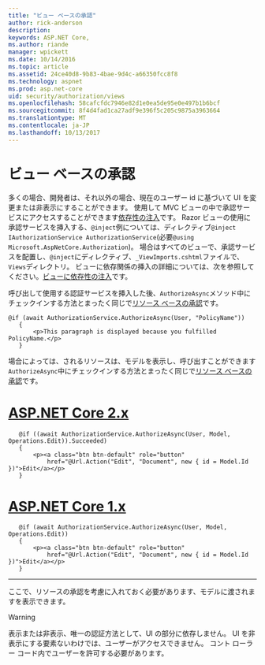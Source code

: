 ```yaml
---
title: "ビュー ベースの承認"
author: rick-anderson
description: 
keywords: ASP.NET Core,
ms.author: riande
manager: wpickett
ms.date: 10/14/2016
ms.topic: article
ms.assetid: 24ce40d8-9b83-4bae-9d4c-a66350fcc8f8
ms.technology: aspnet
ms.prod: asp.net-core
uid: security/authorization/views
ms.openlocfilehash: 58cafcfdc7946e82d1e0ea5de95e0e497b1b6bcf
ms.sourcegitcommit: 8f4d4fad1ca27adf9e396f5c205c9875a3963664
ms.translationtype: MT
ms.contentlocale: ja-JP
ms.lasthandoff: 10/13/2017
---
```

# <a name="view-based-authorization"></a>ビュー ベースの承認

<a name="security-authorization-views"></a>

多くの場合、開発者は、それ以外の場合、現在のユーザー id に基づいて UI を変更または非表示にすることができます。 使用して MVC ビューの中で承認サービスにアクセスすることができます[依存性の注入](../../fundamentals/dependency-injection.md#fundamentals-dependency-injection)です。 Razor ビューの使用に承認サービスを挿入する、`@inject`例については、ディレクティブ`@inject IAuthorizationService AuthorizationService`(必要`@using Microsoft.AspNetCore.Authorization`)。 場合はすべてのビューで、承認サービスを配置し、`@inject`にディレクティブ、`_ViewImports.cshtml`ファイルで、`Views`ディレクトリ。 ビューに依存関係の挿入の詳細については、次を参照してください。[ビューに依存性の注入](../../mvc/views/dependency-injection.md)です。

呼び出して使用する認証サービスを挿入した後、`AuthorizeAsync`メソッド中にチェックインする方法とまったく同じで[リソース ベースの承認](resourcebased.md#security-authorization-resource-based-imperative)です。

```cshtml
@if (await AuthorizationService.AuthorizeAsync(User, "PolicyName"))
   {
       <p>This paragraph is displayed because you fulfilled PolicyName.</p>
   }
   ```

場合によっては、されるリソースは、モデルを表示し、呼び出すことができます`AuthorizeAsync`中にチェックインする方法とまったく同じで[リソース ベースの承認](resourcebased.md#security-authorization-resource-based-imperative)です。

# <a name="aspnet-core-2xtabaspnetcore2x"></a>[ASP.NET Core 2.x](#tab/aspnetcore2x)

```cshtml
   @if ((await AuthorizationService.AuthorizeAsync(User, Model, Operations.Edit)).Succeeded)
   {
       <p><a class="btn btn-default" role="button"
           href="@Url.Action("Edit", "Document", new { id = Model.Id })">Edit</a></p>
   }
   ```

# <a name="aspnet-core-1xtabaspnetcore1x"></a>[ASP.NET Core 1.x](#tab/aspnetcore1x)

```cshtml
   @if (await AuthorizationService.AuthorizeAsync(User, Model, Operations.Edit))
   {
       <p><a class="btn btn-default" role="button"
           href="@Url.Action("Edit", "Document", new { id = Model.Id })">Edit</a></p>
   }
   ```
---

ここで、リソースの承認を考慮に入れておく必要があります、モデルに渡されますを表示できます。

>[!WARNING]
>表示または非表示、唯一の認証方法として、UI の部分に依存しません。 UI を非表示にする要素ないわけでは、ユーザーがアクセスできません。 コント ローラー コード内でユーザーを許可する必要があります。
